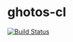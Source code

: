 # ghotos-cl

[![Build Status](https://travis-ci.org/bobdoah/gphotos-cl.svg?branch=master)](https://travis-ci.org/bobdoah/gphotos-cl)
